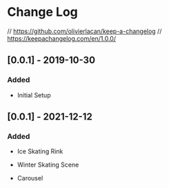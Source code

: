 # Change Log

// https://github.com/olivierlacan/keep-a-changelog
// https://keepachangelog.com/en/1.0.0/

## [0.0.1] - 2019-10-30
### Added

- Initial Setup

## [0.0.1] - 2021-12-12
### Added

- Ice Skating Rink
- Winter Skating Scene

- Carousel
